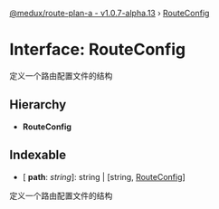 [@medux/route-plan-a - v1.0.7-alpha.13](../README.md) › [RouteConfig](routeconfig.md)

# Interface: RouteConfig

定义一个路由配置文件的结构

## Hierarchy

* **RouteConfig**

## Indexable

* \[ **path**: *string*\]: string | [string, [RouteConfig](routeconfig.md)]

定义一个路由配置文件的结构
